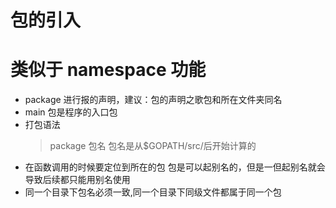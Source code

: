 # 包的引入
# 类似于 namespace 功能
 
* package 进行报的声明，建议：包的声明之歌包和所在文件夹同名
* main 包是程序的入口包
* 打包语法 
    > package 包名
    > 包名是从$GOPATH/src/后开始计算的
* 在函数调用的时候要定位到所在的包 包是可以起别名的，但是一但起别名就会导致后续都只能用别名使用
* 同一个目录下包名必须一致,同一个目录下同级文件都属于同一个包


